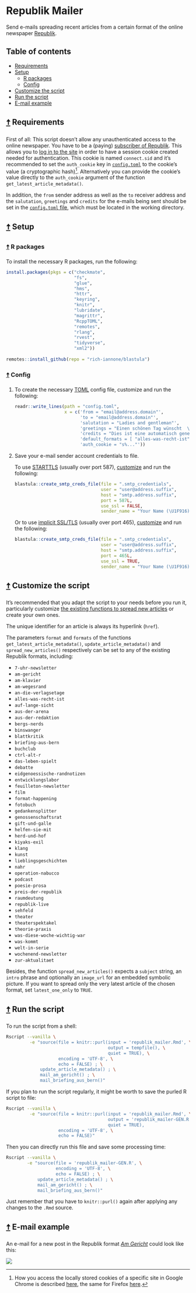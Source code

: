 # Republik Mailer

Send e-mails spreading recent articles from a certain format of the online newspaper [Republik](https://www.republik.ch/).

<!-- TOC BEGIN -- leave this comment untouched to allow auto update -->

## Table of contents

- [Requirements](#-requirements)
- [Setup](#-setup)
    - [R packages](#-r-packages)
    - [Config](#-config)
- [Customize the script](#-customize-the-script)
- [Run the script](#-run-the-script)
- [E-mail example](#-e-mail-example)

<!-- TOC END -- leave this comment untouched to allow auto update -->

## [🠅](#table-of-contents) Requirements

First of all: This script doesn’t allow any unauthenticated access to the online newspaper. You have to be a (paying) [subscriber of Republik](https://www.republik.ch/angebote). This allows you to [log in to the site](https://www.republik.ch/anmelden) in order to have a session cookie created needed for authentication. This cookie is named `connect.sid` and it’s recommended to set the `auth_cookie` key in [`config.toml`](#config) to the cookie’s value (a cryptographic hash)[^1]. Alternatively you can provide the cookie’s value directly to the `auth_cookie` argument of the function `get_latest_article_metadata()`.

In addition, the `from` sender address as well as the `to` receiver address and the `salutation`, `greetings` and `credits` for the e-mails being sent should be set in the [`config.toml` file](#config), which must be located in the working directory.

## [🠅](#table-of-contents) Setup

### [🠅](#table-of-contents) R packages

To install the necessary R packages, run the following:

``` r
install.packages(pkgs = c("checkmate",
                          "fs",
                          "glue",
                          "hms",
                          "httr",
                          "keyring",
                          "knitr",
                          "lubridate",
                          "magrittr",
                          "RcppTOML",
                          "remotes",
                          "rlang",
                          "rvest",
                          "tidyverse",
                          "xml2"))
                          
remotes::install_github(repo = "rich-iannone/blastula")
```

### [🠅](#table-of-contents) Config

1.  To create the necessary [TOML](https://github.com/toml-lang/toml#readme) config file, customize and run the following:

    ``` r
    readr::write_lines(path = "config.toml",
                       x = c('from = "email@address.domain"',
                             'to = "email@address.domain"',
                             'salutation = "Ladies and gentleman"',
                             'greetings = "Einen schönen Tag wünscht  \\nSalims MailBot \U1F916"',
                             'credits = "Dies ist eine automatisch generierte Nachricht. Der zugrundeliegende Code findet sich bei Interesse [hier](https://gitlab.com/salim-b/republik_mailer)."',
                             'default_formats = [ "alles-was-recht-ist", "am-gericht", "briefing-aus-bern", "preis-der-republik" ]',
                             'auth_cookie = "s%..."'))
    ```

2.  Save your e-mail sender account credentials to file.

    To use [STARTTLS](https://en.wikipedia.org/wiki/Opportunistic_TLS) (usually over port 587), [customize](https://rich-iannone.github.io/blastula/articles/sending_using_smtp.html#storing-credentials-and-smtp-configuration-data-for-later-use) and run the following:

    ``` r
    blastula::create_smtp_creds_file(file = ".smtp_credentials",
                                     user = "user@address.suffix",
                                     host = "smtp.address.suffix",
                                     port = 587L,
                                     use_ssl = FALSE,
                                     sender_name = "Your Name (\U1F916)")
    ```

    Or to use [implicit SSL/TLS](https://tools.ietf.org/html/rfc8314#section-3.3) (usually over port 465), [customize](https://rich-iannone.github.io/blastula/articles/sending_using_smtp.html#storing-credentials-and-smtp-configuration-data-for-later-use) and run the following:

    ``` r
    blastula::create_smtp_creds_file(file = ".smtp_credentials",
                                     user = "user@address.suffix",
                                     host = "smtp.address.suffix",
                                     port = 465L,
                                     use_ssl = TRUE,
                                     sender_name = "Your Name (\U1F916)")
    ```

## [🠅](#table-of-contents) Customize the script

It’s recommended that you adapt the script to your needs before you run it, particularly customize [the existing functions to spread new articles](republik_mailer.Rmd#spread-new-articles) or create your own ones.

The unique identifier for an article is always its hyperlink (`href`).

The parameters `format` and `formats` of the functions `get_latest_article_metadata()`, `update_article_metadata()` and `spread_new_articles()` respectively can be set to any of the existing Republik formats, including:

-   `7-uhr-newsletter`
-   `am-gericht`
-   `am-klavier`
-   `am-wegesrand`
-   `an-die-verlagsetage`
-   `alles-was-recht-ist`
-   `auf-lange-sicht`
-   `aus-der-arena`
-   `aus-der-redaktion`
-   `bergs-nerds`
-   `binswanger`
-   `blattkritik`
-   `briefing-aus-bern`
-   `buchclub`
-   `ctrl-alt-r`
-   `das-leben-spielt`
-   `debatte`
-   `eidgenoessische-randnotizen`
-   `entwicklungslabor`
-   `feuilleton-newsletter`
-   `film`
-   `format-happening`
-   `fotobuch`
-   `gedankensplitter`
-   `genossenschaftsrat`
-   `gift-und-galle`
-   `helfen-sie-mit`
-   `herd-und-hof`
-   `kiyaks-exil`
-   `klang`
-   `kunst`
-   `lieblingsgeschichten`
-   `nahr`
-   `operation-nabucco`
-   `podcast`
-   `poesie-prosa`
-   `preis-der-republik`
-   `raumdeutung`
-   `republik-live`
-   `sehfeld`
-   `theater`
-   `theaterspektakel`
-   `theorie-praxis`
-   `was-diese-woche-wichtig-war`
-   `was-kommt`
-   `welt-in-serie`
-   `wochenend-newsletter`
-   `zur-aktualitaet`

Besides, the function `spread_new_articles()` expects a `subject` string, an `intro` phrase and optionally an `image_url` for an embedded symbolic picture. If you want to spread only the very latest article of the chosen format, set `latest_one_only` to `TRUE`.

## [🠅](#table-of-contents) Run the script

To run the script from a shell:

``` sh
Rscript --vanilla \
         -e "source(file = knitr::purl(input = 'republik_mailer.Rmd', \
                                       output = tempfile(), \
                                       quiet = TRUE), \
                    encoding = 'UTF-8', \
                    echo = FALSE) ; \
             update_article_metadata() ; \
             mail_am_gericht() ; \
             mail_briefing_aus_bern()"
```

If you plan to run the script regularly, it might be worth to save the purled R script to file:

``` sh
Rscript --vanilla \
         -e "source(file = knitr::purl(input = 'republik_mailer.Rmd', \
                                       output = 'republik_mailer-GEN.R', \
                                       quiet = TRUE),
                    encoding = 'UTF-8', \
                    echo = FALSE)"
```

Then you can directly run this file and save some processing time:

``` sh
Rscript --vanilla \
        -e "source(file = 'republik_mailer-GEN.R', \
                   encoding = 'UTF-8', \
                   echo = FALSE) ; \
            update_article_metadata() ; \
            mail_am_gericht() ; \
            mail_briefing_aus_bern()"
```

Just remember that you have to `knitr::purl()` again after applying any changes to the `.Rmd` source.

## [🠅](#table-of-contents) E-mail example

An e-mail for a new post in the Republik format [*Am Gericht*](https://www.republik.ch/format/am-gericht/) could look like this:

![](images/mail-am-gericht.png)

[^1]: How you access the locally stored cookies of a specific site in Google Chrome is described [here](https://developers.google.com/web/tools/chrome-devtools/storage/cookies), the same for Firefox [here](https://developer.mozilla.org/docs/Tools/Storage_Inspector).
